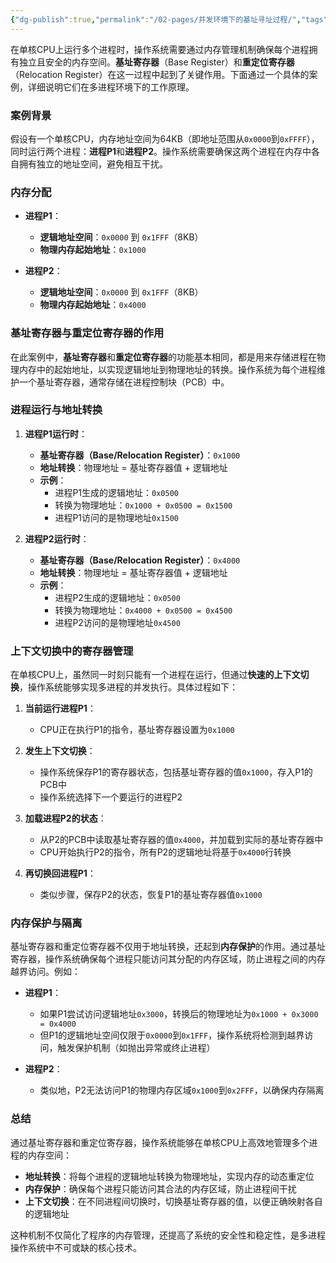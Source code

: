 ```yaml
---
{"dg-publish":true,"permalink":"/02-pages/并发环境下的基址寻址过程/","tags":["personal/blog","os/process","计算机组成原理/指令系统"]}
---
```


在单核CPU上运行多个进程时，操作系统需要通过内存管理机制确保每个进程拥有独立且安全的内存空间。**基址寄存器**（Base Register）和**重定位寄存器**（Relocation Register）在这一过程中起到了关键作用。下面通过一个具体的案例，详细说明它们在多进程环境下的工作原理。

### 案例背景

假设有一个单核CPU，内存地址空间为64KB（即地址范围从`0x0000`到`0xFFFF`），同时运行两个进程：**进程P1**和**进程P2**。操作系统需要确保这两个进程在内存中各自拥有独立的地址空间，避免相互干扰。

### 内存分配

- **进程P1**：
  - **逻辑地址空间**：`0x0000` 到 `0x1FFF`（8KB）
  - **物理内存起始地址**：`0x1000`
  
- **进程P2**：
  - **逻辑地址空间**：`0x0000` 到 `0x1FFF`（8KB）
  - **物理内存起始地址**：`0x4000`

### 基址寄存器与重定位寄存器的作用

在此案例中，**基址寄存器**和**重定位寄存器**的功能基本相同，都是用来存储进程在物理内存中的起始地址，以实现逻辑地址到物理地址的转换。操作系统为每个进程维护一个基址寄存器，通常存储在进程控制块（PCB）中。

### 进程运行与地址转换

1. **进程P1运行时**：
   - **基址寄存器（Base/Relocation Register）**：`0x1000`
   - **地址转换**：物理地址 = 基址寄存器值 + 逻辑地址
   - **示例**：
     - 进程P1生成的逻辑地址：`0x0500`
     - 转换为物理地址：`0x1000 + 0x0500 = 0x1500`
     - 进程P1访问的是物理地址`0x1500`

2. **进程P2运行时**：
   - **基址寄存器（Base/Relocation Register）**：`0x4000`
   - **地址转换**：物理地址 = 基址寄存器值 + 逻辑地址
   - **示例**：
     - 进程P2生成的逻辑地址：`0x0500`
     - 转换为物理地址：`0x4000 + 0x0500 = 0x4500`
     - 进程P2访问的是物理地址`0x4500`

### 上下文切换中的寄存器管理

在单核CPU上，虽然同一时刻只能有一个进程在运行，但通过**快速的上下文切换**，操作系统能够实现多进程的并发执行。具体过程如下：

1. **当前运行进程P1**：
   - CPU正在执行P1的指令，基址寄存器设置为`0x1000`
   
2. **发生上下文切换**：
   - 操作系统保存P1的寄存器状态，包括基址寄存器的值`0x1000`，存入P1的PCB中
   - 操作系统选择下一个要运行的进程P2
   
3. **加载进程P2的状态**：
   - 从P2的PCB中读取基址寄存器的值`0x4000`，并加载到实际的基址寄存器中
   - CPU开始执行P2的指令，所有P2的逻辑地址将基于`0x4000`行转换

4. **再切换回进程P1**：
   - 类似步骤，保存P2的状态，恢复P1的基址寄存器值`0x1000`

### 内存保护与隔离

基址寄存器和重定位寄存器不仅用于地址转换，还起到**内存保护**的作用。通过基址寄存器，操作系统确保每个进程只能访问其分配的内存区域，防止进程之间的内存越界访问。例如：

- **进程P1**：
  - 如果P1尝试访问逻辑地址`0x3000`，转换后的物理地址为`0x1000 + 0x3000 = 0x4000`
  - 但P1的逻辑地址空间仅限于`0x0000`到`0x1FFF`，操作系统将检测到越界访问，触发保护机制（如抛出异常或终止进程）

- **进程P2**：
  - 类似地，P2无法访问P1的物理内存区域`0x1000`到`0x2FFF`，以确保内存隔离

### 总结

通过基址寄存器和重定位寄存器，操作系统能够在单核CPU上高效地管理多个进程的内存空间：

- **地址转换**：将每个进程的逻辑地址转换为物理地址，实现内存的动态重定位
- **内存保护**：确保每个进程只能访问其合法的内存区域，防止进程间干扰
- **上下文切换**：在不同进程间切换时，切换基址寄存器的值，以便正确映射各自的逻辑地址

这种机制不仅简化了程序的内存管理，还提高了系统的安全性和稳定性，是多进程操作系统中不可或缺的核心技术。